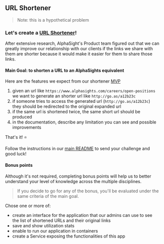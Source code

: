 ## URL Shortener

> Note: this is a hypothetical problem
    
### Let's create a [URL Shortener](https://en.wikipedia.org/wiki/URL_shortening)!

After extensive research, AlphaSight's Product team figured out that we can greatly improve our relationship with our 
clients if the links we share with them are shorter because it would make it easier for them to share those links.
 
#### Main Goal: to shorten a URL to an AlphaSights equivalent

Here are the features we expect from our shortener [MVP](https://en.wikipedia.org/wiki/Minimum_viable_product)

1. given an url like `https://www.alphasights.com/careers/open-positions` we want to generate an shorter url like `http://go.as/a12b23c`  
2. if someone tries to access the generated url (`http://go.as/a12b23c`) they should be redirected to the original expanded url
3. if the same url is shortened twice, the same short url should be produced   
4. in the documentation, describe any limitation you can see and possible improvements

That's it! :star:

Follow the instructions in our [main README](../README.md) to send your challenge and good luck!

#### Bonus points

Although it's not required, completing bonus points will help us to better understand your level of knowledge across the multiple
disciplines. 

> If you decide to go for any of the bonus, you'll be evaluated under the same criteria of the main goal.   

Chose one or more of:

* create an interface for the application that our admins can use to see the list of shortened URLs and their original links
* save and show utilization stats 
* enable to run our application in containers
* create a Service exposing the functionalities of this app 




